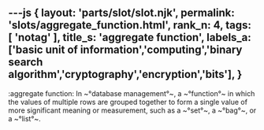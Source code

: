 ---js
{
  layout: 'parts/slot/slot.njk',
  permalink: 'slots/aggregate_function.html',
  rank_n: 4,
  tags: [ 'notag' ],
  title_s: 'aggregate function',
  labels_a: ['basic unit of information','computing','binary search algorithm','cryptography','encryption','bits'],
}
---
:aggregate function:
In ~°database management°~, a ~°function°~ in which the values of multiple rows are grouped together to form a single value of more significant meaning or measurement, such as a ~°set°~, a ~°bag°~, or a ~°list°~.
